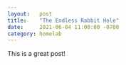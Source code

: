 ```yaml
---
layout:   post
title:    "The Endless Rabbit Hole"
date:     2021-06-04 11:00:00 -0700
category: homelab
---
```


This is a great post!